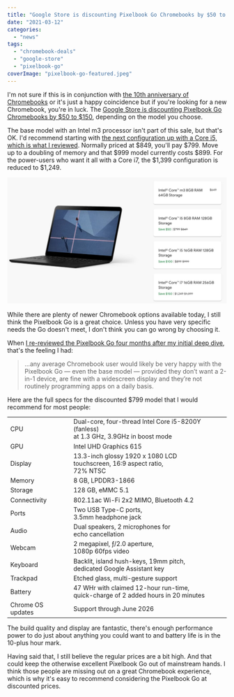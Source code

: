 ```yaml
---
title: "Google Store is discounting Pixelbook Go Chromebooks by $50 to $150"
date: "2021-03-12"
categories: 
  - "news"
tags: 
  - "chromebook-deals"
  - "google-store"
  - "pixelbook-go"
coverImage: "pixelbook-go-featured.jpeg"
---
```


I'm not sure if this is in conjunction with [the 10th anniversary of Chromebooks](https://www.aboutchromebooks.com/news/10-years-of-chromebooks-my-how-far-theyve-come/ "10 years of Chromebooks: My how far they’ve come!") or it's just a happy coincidence but if you're looking for a new Chromebook, you're in luck. The [Google Store is discounting Pixelbook Go Chromebooks by $50 to $150](https://store.google.com/config/pixelbook_go?hl=en-US), depending on the model you choose.

The base model with an Intel m3 processor isn't part of this sale, but that's OK. I'd recommend starting with [the next configuration up with a Core i5, which is what I reviewed](https://www.aboutchromebooks.com/news/pixelbook-go-review-a-premium-price-validated-by-a-premium-device/ "Pixelbook Go review: Premium price for a premium device"). Normally priced at $849, you'll pay $799. Move up to a doubling of memory and that $999 model currently costs $899. For the power-users who want it all with a Core i7, the $1,399 configuration is reduced to $1,249.

![](images/pixelbook-go-sale-prices-1024x587.jpg)

While there are plenty of newer Chromebook options available today, I still think the Pixelbook Go is a great choice. Unless you have very specific needs the Go doesn't meet, I don't think you can go wrong by choosing it.

When [I re-reviewed the Pixelbook Go four months after my initial deep dive](https://www.aboutchromebooks.com/news/pixelbook-go-review-2020/ "https://www.aboutchromebooks.com/news/pixelbook-go-review-2020/"), that's the feeling I had:

> ...any average Chromebook user would likely be very happy with the Pixelbook Go — even the base model — provided they don’t want a 2-in-1 device, are fine with a widescreen display and they’re not routinely programming apps on a daily basis.

Here are the full specs for the discounted $799 model that I would recommend for most people:

<table><tbody><tr><td>CPU</td><td>Dual-core, four-thread Intel Core i5-8200Y (fanless)<br>at 1.3 GHz, 3.9GHz in boost mode</td></tr><tr><td>GPU</td><td>Intel UHD Graphics 615</td></tr><tr><td>Display</td><td>13.3-inch glossy 1920 x 1080 LCD<br>touchscreen, 16:9 aspect ratio,<br>72% NTSC</td></tr><tr><td>Memory</td><td>8 GB, LPDDR3-1866</td></tr><tr><td>Storage</td><td>128 GB, eMMC 5.1</td></tr><tr><td>Connectivity</td><td>802.11ac Wi-Fi 2x2 MIMO, Bluetooth 4.2</td></tr><tr><td>Ports</td><td>Two USB Type-C ports,<br>3.5mm headphone jack</td></tr><tr><td>Audio</td><td>Dual speakers, 2 microphones for<br>echo cancellation</td></tr><tr><td>Webcam</td><td>2 megapixel, ƒ/2.0 aperture,<br>1080p 60fps video</td></tr><tr><td>Keyboard</td><td>Backlit, island hush-keys, 19mm pitch,<br>dedicated Google Assistant key</td></tr><tr><td>Trackpad</td><td>Etched glass, multi-gesture support</td></tr><tr><td>Battery</td><td>47 WHr with claimed 12-hour run-time,<br>quick-charge of 2 added hours in 20 minutes</td></tr><tr><td>Chrome OS updates</td><td>Support through June 2026</td></tr></tbody></table>

The build quality and display are fantastic, there's enough performance power to do just about anything you could want to and battery life is in the 10-plus hour mark.

Having said that, I still believe the regular prices are a bit high. And that could keep the otherwise excellent Pixelbook Go out of mainstream hands. I think those people are missing out on a great Chromebook experience, which is why it's easy to recommend considering the Pixelbook Go at discounted prices.

